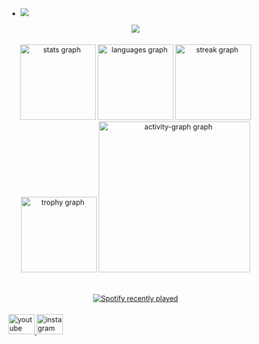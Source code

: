 - ![](https://github-readme-stats.vercel.app/api?username=ztrcompany1&theme=blue-green)
<div align="center">
  <img src="https://profile-counter.glitch.me/ztrcompany1/count.svg?"  />
</div>

###

<div align="center">
  <img src="https://github-readme-stats.vercel.app/api?username=ztrcompany1&hide_title=false&hide_rank=false&show_icons=true&include_all_commits=true&count_private=true&disable_animations=false&theme=dark&locale=pt-br&hide_border=false&order=1" height="150" alt="stats graph"  />
  <img src="https://github-readme-stats.vercel.app/api/top-langs?username=ztrcompany1&locale=pt-br&hide_title=false&layout=compact&card_width=320&langs_count=5&theme=dark&hide_border=false&order=2" height="150" alt="languages graph"  />
  <img src="https://streak-stats.demolab.com?user=ztrcompany1&locale=pt-br&mode=daily&theme=dark&hide_border=false&border_radius=5&order=3" height="150" alt="streak graph"  />
  <img src="https://github-profile-trophy.vercel.app?username=ztrcompany1&theme=dark_lover&column=-1&row=1&margin-w=8&margin-h=8&no-bg=true&no-frame=true&order=4" height="150" alt="trophy graph"  />
  <img src="https://github-readme-activity-graph.vercel.app/graph?username=ztrcompany1&radius=16&theme=github-dark-dimmed&area=true&order=5&hide_border=false&hide_title=false" height="300" alt="activity-graph graph"  />
</div>

###

<br clear="both">

<div align="center">
  <a href="https://open.spotify.com/user/0s1woyjdc1a6id7au8bekrvzx&">
    <img src="https://spotify-recently-played-readme.vercel.app/api?user=0s1woyjdc1a6id7au8bekrvzx&&count=5&unique=true" alt="Spotify recently played"  />
  </a>
</div>

###

<div align="left">
  <a href="https://www.youtube.com/@ztrcompany" target="_blank">
    <img src="https://raw.githubusercontent.com/maurodesouza/profile-readme-generator/master/src/assets/icons/social/youtube/default.svg" width="52" height="40" alt="youtube logo"  />
  </a>
  <a href="https://www.instagram.com/ztr_company/" target="_blank">
    <img src="https://raw.githubusercontent.com/maurodesouza/profile-readme-generator/master/src/assets/icons/social/instagram/default.svg" width="52" height="40" alt="instagram logo"  />
  </a>
</div>

###
